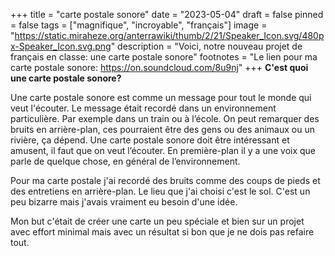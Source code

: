 +++
title = "carte postale sonore"
date = "2023-05-04"
draft = false
pinned = false
tags = ["magnifique", "incroyable", "français"]
image = "https://static.miraheze.org/anterrawiki/thumb/2/21/Speaker_Icon.svg/480px-Speaker_Icon.svg.png"
description = "Voici, notre nouveau projet de français en classe: une carte postale sonore"
footnotes = "Le lien pour ma carte postale sonore: <https://on.soundcloud.com/8u9nj>"
+++
**C'est quoi une carte postale sonore?**

Une carte postale sonore est comme un message pour tout le monde qui veut l'écouter. Le message était recordé dans un environnement particulière. Par exemple dans un train ou à l’école. On peut remarquer des bruits en arrière-plan, ces pourraient être des gens ou des animaux ou un rivière, ça dépend. Une carte postale sonore doit être intéressant et amusent, il faut que on veut l’écouter. En première-plan il y a une voix que parle de quelque chose, en général de l’environnement.

Pour ma carte postale j'ai recordé des bruits comme des coups de pieds et des entretiens en arrière-plan. Le lieu que j'ai choisi c'est le sol. C'est un peu bizarre mais j'avais vraiment eu besoin d'une idée.

Mon but c'était de créer une carte un peu spéciale et bien sur un projet avec effort minimal mais avec un résultat si bon que je ne dois pas refaire tout.